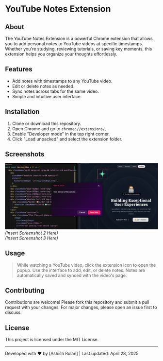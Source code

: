 # YouTube Notes Extension

## About
The YouTube Notes Extension is a powerful Chrome extension that allows you to add personal notes to YouTube videos at specific timestamps. Whether you're studying, reviewing tutorials, or saving key moments, this extension helps you organize your thoughts effortlessly.

## Features
- Add notes with timestamps to any YouTube video.
- Edit or delete notes as needed.
- Sync notes across tabs for the same video.
- Simple and intuitive user interface.

## Installation
1. Clone or download this repository.
2. Open Chrome and go to `chrome://extensions/`.
3. Enable "Developer mode" in the top right corner.
4. Click "Load unpacked" and select the extension folder.

## Screenshots
![Popup Interface](screenshots/image.png)
*(Insert Screenshot 2 Here)*  
*(Insert Screenshot 3 Here)*

## Usage
> While watching a YouTube video, click the extension icon to open the popup. Use the interface to add, edit, or delete notes. Notes are automatically saved and synced with the video's page.

## Contributing
Contributions are welcome! Please fork this repository and submit a pull request with your changes. For major changes, please open an issue first to discuss.

## License
This project is licensed under the MIT License.

---

Developed with ❤️ by [Ashish Rolan] | Last updated: April 28, 2025